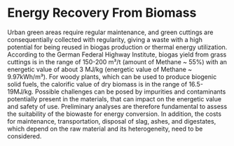 # Energy Recovery From Biomass
Urban green areas require regular maintenance, and green cuttings are consequentially collected with regularity, giving a waste with a high potential for being reused in biogas production or thermal energy utilization. 
According to the German Federal Highway Institute, biogas yield from grass cuttings is in the range of 150-200 m³/t (amount of Methane ~ 55%) with an energetic value of about 3 MJ/kg (energetic value of Methane ~ 9.97kWh/m³). For woody plants, which can be used to produce biogenic solid fuels, the calorific value of dry biomass is in the range of 16.5-19MJ/kg.
Possible challenges can be posed by impurities and contaminants potentially present in the materials, that can impact on the energetic value and safety of use. Preliminary analyses are therefore fundamental to assess the suitability of the biowaste for energy conversion. In addition, the costs for maintenance, transportation, disposal of slag, ashes, and digestates, which depend on the raw material and its heterogeneity, need to be considered.
